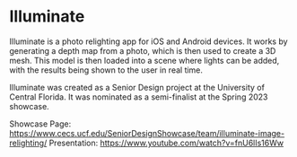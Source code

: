 # Illuminate

Illuminate is a photo relighting app for iOS and Android devices. It works by generating a depth map from a photo, which is then used to create a 3D mesh. This model is then loaded into a scene where lights can be added, with the results being shown to the user in real time.

Illuminate was created as a Senior Design project at the University of Central Florida. It was nominated as a semi-finalist at the Spring 2023 showcase.

Showcase Page: https://www.cecs.ucf.edu/SeniorDesignShowcase/team/illuminate-image-relighting/
Presentation: https://www.youtube.com/watch?v=fnU6lIs16Ww
